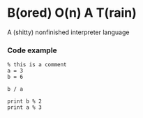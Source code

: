 # B(ored) O(n) A T(rain)
A (shitty) nonfinished interpreter language

### Code example ###
```
% this is a comment
a = 3
b = 6

b / a

print b % 2
print a % 3
```
